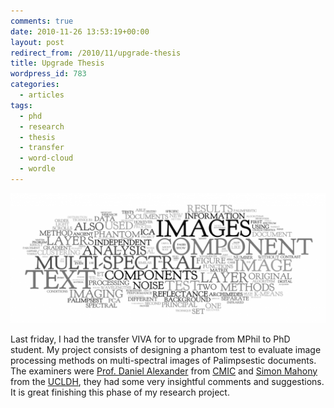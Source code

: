 ```yaml
---
comments: true
date: 2010-11-26 13:53:19+00:00
layout: post
redirect_from: /2010/11/upgrade-thesis
title: Upgrade Thesis
wordpress_id: 783
categories:
  - articles
tags:
  - phd
  - research
  - thesis
  - transfer
  - word-cloud
  - wordle
---
```



![Transfer Thesis Wordle](/images/transfer-thesis-word-cloud.png)

Last friday, I had the transfer VIVA for to upgrade from MPhil to PhD student. My project consists of designing a phantom test to evaluate image processing methods on multi-spectral images of Palimpsestic documents. The examiners were [Prof. Daniel Alexander][dax] from [CMIC] and [Simon Mahony][sma] from the [UCLDH], they had some very insightful comments and suggestions. It is great finishing this phase of my research project.

[UCLDH]: http://www.ucl.ac.uk/dh/ "Centre for Digital Humanities"
[CMIC]: http://cmic.cs.ucl.ac.uk/ "Centre for Medical Image Computing"
[dax]: http://www.cs.ucl.ac.uk/staff/d.alexander/
[sma]: http://www.ucl.ac.uk/infostudies/simon-mahony/
